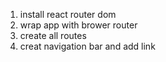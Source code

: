 1. install react router dom
2. wrap app with brower router
3. create all routes
4. creat navigation bar and add link 
